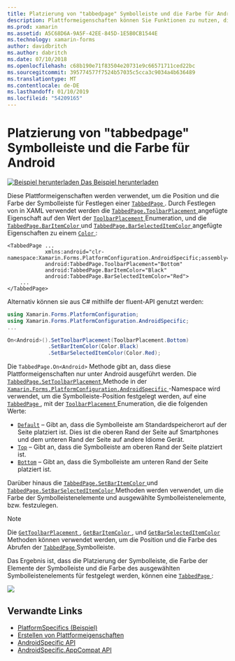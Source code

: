 ```yaml
---
title: Platzierung von "tabbedpage" Symbolleiste und die Farbe für Android
description: Plattformeigenschaften können Sie Funktionen zu nutzen, die nur auf einer bestimmten Plattform verfügbar ist ohne die Implementierung der benutzerdefinierten Renderern und Effekte. In diesem Artikel wird erläutert, wie die Android-Plattform-spezifische zu nutzen, die die Position und die Farbe der Symbolleiste für eine "tabbedpage" festgelegt wird.
ms.prod: xamarin
ms.assetid: A5C68D6A-9A5F-42EE-845D-1E5B0CB1544E
ms.technology: xamarin-forms
author: davidbritch
ms.author: dabritch
ms.date: 07/10/2018
ms.openlocfilehash: c68b190e71f83504e20731e9c66571711ced22bc
ms.sourcegitcommit: 395774577f7524b57035c5cca3c9034a4b636489
ms.translationtype: MT
ms.contentlocale: de-DE
ms.lasthandoff: 01/10/2019
ms.locfileid: "54209165"
---
```

# <a name="tabbedpage-toolbar-placement-and-color-on-android"></a>Platzierung von "tabbedpage" Symbolleiste und die Farbe für Android

[![Beispiel herunterladen](~/media/shared/download.png) Das Beispiel herunterladen](https://developer.xamarin.com/samples/xamarin-forms/userinterface/platformspecifics/)

Diese Plattformeigenschaften werden verwendet, um die Position und die Farbe der Symbolleiste für Festlegen einer [ `TabbedPage` ](xref:Xamarin.Forms.TabbedPage). Durch Festlegen von in XAML verwendet werden die [ `TabbedPage.ToolbarPlacement` ](xref:Xamarin.Forms.PlatformConfiguration.AndroidSpecific.TabbedPage.ToolbarPlacementProperty) angefügte Eigenschaft auf den Wert der [ `ToolbarPlacement` ](xref:Xamarin.Forms.PlatformConfiguration.AndroidSpecific.ToolbarPlacement) Enumeration, und die [ `TabbedPage.BarItemColor` ](xref:Xamarin.Forms.PlatformConfiguration.AndroidSpecific.TabbedPage.BarItemColorProperty) und [ `TabbedPage.BarSelectedItemColor` ](xref:Xamarin.Forms.PlatformConfiguration.AndroidSpecific.TabbedPage.BarSelectedItemColorProperty) angefügte Eigenschaften zu einem [ `Color` ](xref:Xamarin.Forms.Color):

```xaml
<TabbedPage ...
            xmlns:android="clr-namespace:Xamarin.Forms.PlatformConfiguration.AndroidSpecific;assembly=Xamarin.Forms.Core"
            android:TabbedPage.ToolbarPlacement="Bottom"
            android:TabbedPage.BarItemColor="Black"
            android:TabbedPage.BarSelectedItemColor="Red">
    ...
</TabbedPage>
```

Alternativ können sie aus C# mithilfe der fluent-API genutzt werden:

```csharp
using Xamarin.Forms.PlatformConfiguration;
using Xamarin.Forms.PlatformConfiguration.AndroidSpecific;
...

On<Android>().SetToolbarPlacement(ToolbarPlacement.Bottom)
             .SetBarItemColor(Color.Black)
             .SetBarSelectedItemColor(Color.Red);
```

Die `TabbedPage.On<Android>` Methode gibt an, dass diese Plattformeigenschaften nur unter Android ausgeführt werden. Die [ `TabbedPage.SetToolbarPlacement` ](xref:Xamarin.Forms.PlatformConfiguration.AndroidSpecific.TabbedPage.SetToolbarPlacement(Xamarin.Forms.IPlatformElementConfiguration{Xamarin.Forms.PlatformConfiguration.Android,Xamarin.Forms.TabbedPage},Xamarin.Forms.PlatformConfiguration.AndroidSpecific.ToolbarPlacement)) Methode in der [ `Xamarin.Forms.PlatformConfiguration.AndroidSpecific` ](xref:Xamarin.Forms.PlatformConfiguration.AndroidSpecific) -Namespace wird verwendet, um die Symbolleiste-Position festgelegt werden, auf eine [ `TabbedPage` ](xref:Xamarin.Forms.TabbedPage), mit der [ `ToolbarPlacement` ](xref:Xamarin.Forms.PlatformConfiguration.AndroidSpecific.ToolbarPlacement) Enumeration, die die folgenden Werte:

- [`Default`](xref:Xamarin.Forms.PlatformConfiguration.AndroidSpecific.ToolbarPlacement.Default) – Gibt an, dass die Symbolleiste am Standardspeicherort auf der Seite platziert ist. Dies ist die oberen Rand der Seite auf Smartphones und dem unteren Rand der Seite auf andere Idiome Gerät.
- [`Top`](xref:Xamarin.Forms.PlatformConfiguration.AndroidSpecific.ToolbarPlacement.Top) – Gibt an, dass die Symbolleiste am oberen Rand der Seite platziert ist.
- [`Bottom`](xref:Xamarin.Forms.PlatformConfiguration.AndroidSpecific.ToolbarPlacement.Bottom) – Gibt an, dass die Symbolleiste am unteren Rand der Seite platziert ist.

Darüber hinaus die [ `TabbedPage.SetBarItemColor` ](xref:Xamarin.Forms.PlatformConfiguration.AndroidSpecific.TabbedPage.SetBarItemColor(Xamarin.Forms.IPlatformElementConfiguration{Xamarin.Forms.PlatformConfiguration.Android,Xamarin.Forms.TabbedPage},Xamarin.Forms.Color)) und [ `TabbedPage.SetBarSelectedItemColor` ](xref:Xamarin.Forms.PlatformConfiguration.AndroidSpecific.TabbedPage.SetBarSelectedItemColor(Xamarin.Forms.IPlatformElementConfiguration{Xamarin.Forms.PlatformConfiguration.Android,Xamarin.Forms.TabbedPage},Xamarin.Forms.Color)) Methoden werden verwendet, um die Farbe der Symbolleistenelemente und ausgewählte Symbolleistenelemente, bzw. festzulegen.

> [!NOTE]
> Die [ `GetToolbarPlacement` ](xref:Xamarin.Forms.PlatformConfiguration.AndroidSpecific.TabbedPage.GetToolbarPlacement(Xamarin.Forms.IPlatformElementConfiguration{Xamarin.Forms.PlatformConfiguration.Android,Xamarin.Forms.TabbedPage})), [ `GetBarItemColor` ](xref:Xamarin.Forms.PlatformConfiguration.AndroidSpecific.TabbedPage.GetBarItemColor(Xamarin.Forms.IPlatformElementConfiguration{Xamarin.Forms.PlatformConfiguration.Android,Xamarin.Forms.TabbedPage})), und [ `GetBarSelectedItemColor` ](xref:Xamarin.Forms.PlatformConfiguration.AndroidSpecific.TabbedPage.GetBarSelectedItemColor(Xamarin.Forms.IPlatformElementConfiguration{Xamarin.Forms.PlatformConfiguration.Android,Xamarin.Forms.TabbedPage})) Methoden können verwendet werden, um die Position und die Farbe des Abrufen der [ `TabbedPage` ](xref:Xamarin.Forms.TabbedPage) Symbolleiste.

Das Ergebnis ist, dass die Platzierung der Symbolleiste, die Farbe der Elemente der Symbolleiste und die Farbe des ausgewählten Symbolleistenelements für festgelegt werden, können eine [ `TabbedPage` ](xref:Xamarin.Forms.TabbedPage):

![](tabbedpage-toolbar-placement-color-images/tabbedpage-toolbar-placement.png)

## <a name="related-links"></a>Verwandte Links

- [PlatformSpecifics (Beispiel)](https://developer.xamarin.com/samples/xamarin-forms/userinterface/platformspecifics/)
- [Erstellen von Plattformeigenschaften](~/xamarin-forms/platform/platform-specifics/index.md#creating-platform-specifics)
- [AndroidSpecific API](xref:Xamarin.Forms.PlatformConfiguration.AndroidSpecific)
- [AndroidSpecific.AppCompat API](xref:Xamarin.Forms.PlatformConfiguration.AndroidSpecific.AppCompat)
